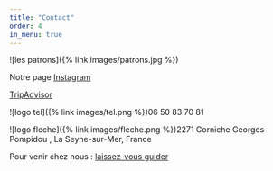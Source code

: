 ```yaml
---
title: "Contact"
order: 4
in_menu: true
---
```

![les patrons]({% link images/patrons.jpg %})

Notre page [Instagram](https://www.instagram.com/ceno_cafe/)

[TripAdvisor](https://www.tripadvisor.fr/Restaurant_Review-g1080054-d10047571-Reviews-Ceno_Cafe-La_Seyne_sur_Mer_Var_Provence_Alpes_Cote_d_Azur.html)

![logo tel]({% link images/tel.png %})06 50 83 70 81

![logo fleche]({% link images/fleche.png %})2271 Corniche Georges Pompidou , La Seyne-sur-Mer, France

Pour venir chez nous : [laissez-vous guider](https://www.openstreetmap.org/?mlat=43.080669&mlon=5.893757#map=19/43.080669/5.893757) 